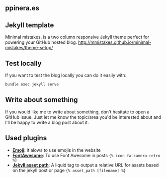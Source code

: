 ppinera.es
---------------

## Jekyll template
Minimal mistakes, is a two column responsive Jekyll theme perfect for powering your GitHub hosted blog. 
http://mmistakes.github.io/minimal-mistakes/theme-setup/

## Test locally
If you want to test the blog locally you can do it easily with:

```bash
bundle exec jekyll serve
```

## Write about something
If you would like me to write about something, don't hesitate to open a GitHub issue. Just let me know the topic/area you'd be interested about and I'll be happy to write a blog post about it.

## Used plugins
- [**Emoji**](https://github.com/yihangho/emoji-for-jekyll): It alows to use emojis in the website
- [**FontAwesome**](https://gist.github.com/23maverick23/8532525): To use Font Awesome in posts `{% icon fa-camera-retro %}`
- [**Jekyll asset path**](https://github.com/samrayner/jekyll-asset-path-plugin): A liquid tag to output a relative URL for assets based on the jekyll post or page `{% asset_path [filename] %}`
